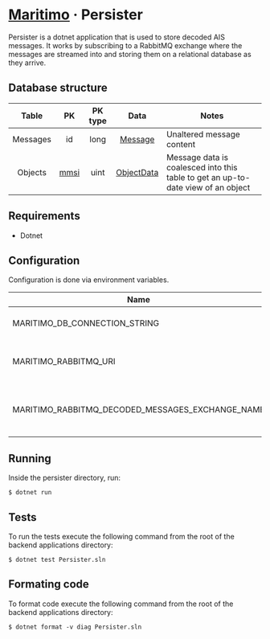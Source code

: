 # [Maritimo](https://maritimo.digital/) &middot; Persister

Persister is a dotnet application that is used to store decoded AIS messages. It works by subscribing to a RabbitMQ exchange where the messages are streamed into and storing them on a relational database as they arrive.

## Database structure

|  Table   |                                   PK                                   | PK type |                    Data                     | Notes                                                                            |
| :------: | :--------------------------------------------------------------------: | :-----: | :-----------------------------------------: | -------------------------------------------------------------------------------- |
| Messages |                                   id                                   |  long   |    [Message](../Database.Lib/Message.cs)    | Unaltered message content                                                        |
| Objects  | [mmsi](https://en.wikipedia.org/wiki/Maritime_Mobile_Service_Identity) |  uint   | [ObjectData](../Database.Lib/ObjectData.cs) | Message data is coalesced into this table to get an up-to-date view of an object |

## Requirements

- Dotnet

## Configuration

Configuration is done via environment variables.

| Name                                             | Description                               |
| ------------------------------------------------ | ----------------------------------------- |
| MARITIMO_DB_CONNECTION_STRING                    | Database connection string                |
| MARITIMO_RABBITMQ_URI                            | URI for the RabbitMQ broker instance      |
| MARITIMO_RABBITMQ_DECODED_MESSAGES_EXCHANGE_NAME | Broker exchange name for decoded messages |

## Running

Inside the persister directory, run:

    $ dotnet run

## Tests

To run the tests execute the following command from the root of the backend applications directory:

    $ dotnet test Persister.sln

## Formating code

To format code execute the following command from the root of the backend applications directory:

    $ dotnet format -v diag Persister.sln
